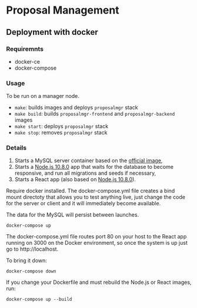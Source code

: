 # Proposal Management 

## Deployment with docker

### Requiremnts

- docker-ce
- docker-compose

### Usage

To be run on a manager node.

- `make`: builds images and deploys `proposalmgr` stack
- `make build`: builds `proposalmgr-frontend` and `proposalmgr-backend` images
- `make start`: deploys `proposalmgr` stack
- `make stop`: removes `proposalmgr` stack

### Details

1. Starts a MySQL server container based on the [official image](https://hub.docker.com/_/mysql/),
2. Starts a [Node.js 10.8.0](https://hub.docker.com/_/node/) app that waits for the database to become responsive, and run all migrations and seeds if necessary,
3. Starts a React app (also based on [Node.js 10.8.0](https://hub.docker.com/_/node/)).

Require docker installed. 
The docker-compose.yml file creates a bind mount directoty that allows you to test anything live, just change the code for the server or client and it will immediately become available.

The data for the MySQL will persist between launches.

```
docker-compose up
```

The docker-compose.yml file routes port 80 on your host to the React app running on 3000 on the Docker environment, so once the system is up just go to http://localhost.

To bring it down:

```
docker-compose down
```

If you change your Dockerfile and must rebuild the Node.js or React images, run:

```
docker-compose up --build
```

